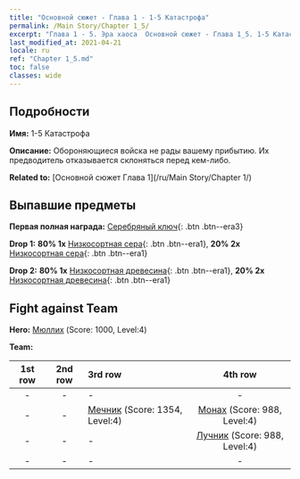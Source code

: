 ```yaml
---
title: "Основной сюжет - Глава 1 - 1-5 Катастрофа"
permalink: /Main Story/Chapter 1_5/
excerpt: "Глава 1 - 5. Эра хаоса  Основной сюжет - Глава 1_5. 1-5 Катастрофа"
last_modified_at: 2021-04-21
locale: ru
ref: "Chapter 1_5.md"
toc: false
classes: wide
---
```


## Подробности

 **Имя:** 1-5 Катастрофа

 **Описание:** Обороняющиеся войска не рады вашему прибытию. Их предводитель отказывается склоняться перед кем-либо.

 **Related to:** [Основной сюжет Глава 1](/ru/Main Story/Chapter 1/)

## Выпавшие предметы

 **Первая полная награда:** [Серебряный ключ](/ru/Items/con_693/){: .btn .btn--era3}

 **Drop 1:** **80% 1x** [Низкосортная сера](/ru/Items/mat_3/){: .btn .btn--era1}, **20% 2x** [Низкосортная сера](/ru/Items/mat_3/){: .btn .btn--era1}

 **Drop 2:** **80% 1x** [Низкосортная древесина](/ru/Items/mat_1/){: .btn .btn--era1}, **20% 2x** [Низкосортная древесина](/ru/Items/mat_1/){: .btn .btn--era1}


## Fight against Team
 **Hero:** [Мюллих](/ru/heroes/Mullich/) (Score: 1000, Level:4)

 **Team:**


  | 1st row | 2nd row | 3rd row | 4th row |
  |:----:|:----:|:----|:----:|
  | - | - | - | - |
  | - | - | [Мечник](/ru/units/Swordsman/) (Score: 1354, Level:4)  | [Монах](/ru/units/Monk/) (Score: 988, Level:4)  |
  | - | - | - | [Лучник](/ru/units/Marksman/) (Score: 988, Level:4)  |
  | - | - | - | - |


